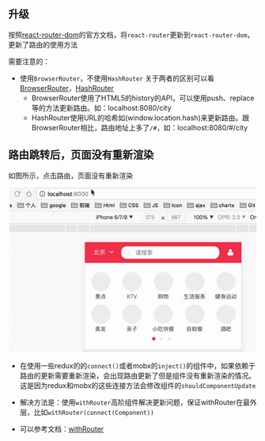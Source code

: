 ## 升级

按照[react-router-dom](https://reacttraining.com/react-router/web/guides/philosophy)的官方文档，将`react-router`更新到`react-router-dom`，更新了路由的使用方法

需要注意的：
- 使用`BrowserRouter`，不使用`HashRouter`
  关于两者的区别可以看[BrowserRouter](https://reacttraining.com/react-router/web/api/BrowserRouter)，[HashRouter](https://reacttraining.com/react-router/web/api/HashRouter)
  - BrowserRouter使用了HTML5的history的API，可以使用push、replace等的方法更新路由。如：localhost:8080/city
  - HashRouter使用URL的哈希如(window.location.hash)来更新路由。跟BrowserRouter相比，路由地址上多了`/#`，如：localhost:8080/#/city

## 路由跳转后，页面没有重新渲染

如图所示，点击路由，页面没有重新渲染
<div align=center>
  <img src="../images/withRouter.gif" width="500" alt="withRouter" />
</div>

- 在使用一些redux的的`connect()`或者mobx的`inject()`的组件中，如果依赖于路由的更新需要重新渲染，会出现路由更新了但是组件没有重新渲染的情况。这是因为redux和mobx的这些连接方法会修改组件的`shouldComponentUpdate`

- 解决方法是：使用`withRouter`高阶组件解决更新问题，保证withRouter在最外层，比如`withRouter(connect(Component))`

- 可以参考文档：[withRouter](https://reacttraining.com/react-router/web/api/withRouter)
